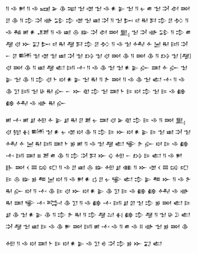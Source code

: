 𒀀 𒈾 𒂍 𒀀 𒈾 𒍢 𒅕 𒆠 𒉈 𒈠 𒌝 𒈠 𒈾 𒀭 𒉌 𒈠 𒀀 𒉡 𒌑 𒈠 𒋫 𒀠 𒇷 𒆪 𒆠 𒀀 𒄠 𒋫 𒀝 𒁉 𒄠 𒌝 𒈠 𒀜 𒋫 𒀀 𒈠 𒄖 𒁀 𒊑 𒁕 𒄠 𒆪 𒁴 𒀀 𒈾 𒄀 𒅖 𒀭 𒂗𒍪 𒀀 𒈾 𒀜 𒁲 𒅔 𒋫 𒀠 𒇷 𒅅 𒈠 𒋫 𒀝 𒁉 𒀀 𒄠 𒌑 𒆷 𒋼 𒁍 𒍑 𒄖 𒁀 𒊑 𒆷 𒁕 𒄠 𒆪 𒁴 𒀀 𒈾 𒈠 𒅈 𒅆 𒅁 𒊑 𒅀 𒋫 𒀸 𒆪 𒌦 𒈠 𒌝 𒈠 𒀜 𒋫 𒈠 𒋳 𒈠 𒋼 𒇷 𒆠 𒀀 𒇷 𒆠 𒀀 𒋳 𒈠 [𒆷] 𒋼 𒇷 𒆠 𒀀 𒀜 𒆷 𒅗 𒅀 𒋾 𒀀 𒈾 𒆠 𒈠 𒈠 𒀭 𒉌 𒅎 𒌅 𒅆 𒅎 𒈠 𒉌 𒈠 𒆠 𒀀 𒄠 𒋼 𒈨 𒊭 𒀭 𒉌 𒈠 𒊑 𒀀 𒉿 𒇷 𒀀 𒈾 𒆠 𒈠 𒅗 𒋾 𒀀 𒈾 𒆠 𒋛 𒅀 𒈠 𒄩 𒊑 𒅎 𒀸 𒁍 𒊏 𒄠 𒈠 𒌅 𒈨 𒄿 𒊭 𒄠 𒈠 𒄿 𒈾 𒂵 𒂵 𒅈 𒈾 𒀝 𒊑 𒅎

𒅖 𒋾 𒅖 𒋗 𒅇 𒅆 𒉌 𒋗 𒊑 𒆪 𒋢 𒉡 𒌅 𒋼 𒅕 𒊏 𒄠 𒄿 𒈾 𒀀 𒇷 𒅅 𒋼 𒂖 𒈬 𒌦 𒈠 𒀭 𒉡 𒌝 𒊭 𒆠 𒀀 𒄠 𒄿 𒁍 𒊭 𒀭 𒉌 𒄿 𒈠 𒀜 𒋫 𒈠 𒅈 𒅆 𒅁 𒊑 𒅀 𒌅 𒈨 𒂊 𒅖 𒀀 𒈾 𒈠 𒆷 𒅗 𒊍 𒉿 𒅎 𒊭 𒄿 𒈾 𒂵 𒋾 𒅀 𒌅 𒊺 𒍪 𒌑 𒆠 𒀀 𒄠 𒋫 𒁕 𒁍 𒌒 𒅇 𒀸 𒋳 𒄿 𒅗 𒀀 𒈾 𒂍 𒃲 𒇷 𒌋 𒐍 𒄘 𒍏 𒀀 𒈾 𒆪 𒀜 𒁲 𒅔 𒅇 𒋗 𒈪 𒀀 𒁍 𒌝 𒌋 𒐍 𒄘 𒍏 𒄿 𒁲 𒅔 𒂊 𒍣 𒅁 𒊭 𒀀 𒈾 𒂍 𒀭 𒌓 𒆪 𒉡 𒊌 𒅗 𒄠 𒉌 𒍣 𒁍 𒀀 𒈾 𒉿 𒊑 𒅎 𒊭 𒀀 𒋾 𒆠 𒄿 𒋼 𒁍 𒊭 𒀭 𒉌 𒆠 𒋛 𒄿 𒈾 𒂵 𒂵 𒅈 𒈾 𒀝 𒊑 𒌅 𒊌 𒋾 𒅋 𒆠 𒋛 𒀀 𒈾 𒂵 𒋾 𒅀 𒋗 𒇻 𒈠 𒄠 𒂊 𒇷 𒅗 𒄿 𒋗 𒆠 𒈠 𒀭 𒉌 𒆠 𒀀 𒄠 𒉿 𒊑 𒀀 𒄠 𒆷 𒁺 𒈬 𒂵 𒄠 𒆷 𒀀 𒈠 𒄩 𒊒 𒅗 𒋫 𒆷 𒈠 𒀜 𒄿 𒈾 𒆠 𒊓 𒇷 𒅀 𒅖 𒋾 𒈾 𒀀 𒌑 𒈾 𒍝 𒀝 𒈠 𒂊 𒇷 𒆠

𒅇 𒀀 𒈾 𒊭 𒌅 𒈨 𒄿 𒊭 𒀭 𒉌 𒈾 𒋛 𒄴 𒋫 𒄠 𒂊 𒁍 𒍑 𒅗
